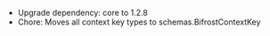 <!-- The pattern we follow here is to keep the changelog for the latest version -->
<!-- Old changelogs are automatically attached to the GitHub releases -->

- Upgrade dependency: core to 1.2.8
- Chore: Moves all context key types to schemas.BifrostContextKey
